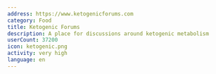 ```yaml
---
address: https://www.ketogenicforums.com
category: Food
title: Ketogenic Forums
description: A place for discussions around ketogenic metabolism
userCount: 37200
icon: ketogenic.png
activity: very high
language: en
---
```

